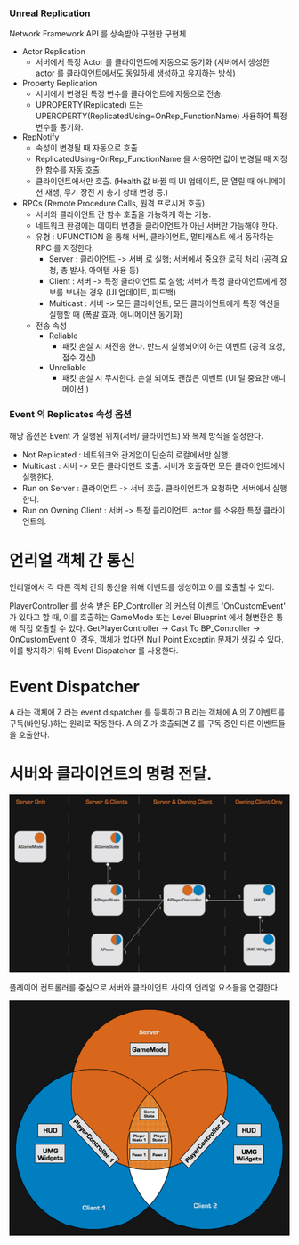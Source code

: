 ### Unreal Replication

Network Framework API 를 상속받아 구현한 구현체

- Actor Replication 
	- 서버에서 특정 Actor 를 클라이언트에 자동으로 동기화 (서버에서 생성한 actor 를 클라이언트에서도 동일하세 생성하고 유지하는 방식)
- Property Replication
	- 서버에서 변경된 특정 변수를 클라이언트에 자동으로 전송.
	- UPROPERTY(Replicated) 또는 UPEROPERTY(ReplicatedUsing=OnRep_FunctionName) 사용하여 특정 변수를 동기화.
- RepNotify
	- 속성이 변경될 때 자동으로 호출
	- ReplicatedUsing-OnRep_FunctionName 을 사용하면 값이 변경될 때 지정한 함수를 자동 호출.
	- 클라이언트에서만 호출. (Health 값 바뀔 때 UI 업데이트, 문 열릴 때 애니메이션 재생, 무기 장전 시 총기 상태 변경 등.)
- RPCs (Remote Procedure Calls, 원격 프로시저 호출)
	- 서버와 클라이언트 간 함수 호출을 가능하게 하는 기능.
	- 네트워크 환경에는 데이터 변경을 클라이언트가 아닌 서버만 가능해야 한다.
	- 유형 : UFUNCTION 을 통해 서버, 클라이언트, 멀티캐스트 에서 동작하는 RPC 를 지정한다.
		- Server : 클라이언트 -> 서버 로 실행; 서버에서 중요한 로직 처리 (공격 요청, 총 발사, 아이템 사용 등)
		- Client : 서버 -> 특정 클라이언트 로 실행; 서버가 특정 클라이언트에게 정보를 보내는 경우 (UI 업데이트, 피드백)
		- Multicast : 서버 -> 모든 클라이언트; 모든 클라이언트에게 특정 액션을 실행할 때 (폭발 효과, 애니메이션 동기화)
	- 전송 속성
		- Reliable
			- 패킷 손실 시 재전송 한다. 반드시 실행되어야 하는 이벤트 (공격 요청, 점수 갱신)
		- Unreliable
			- 패킷 손실 시 무시한다. 손실 되어도 괜찮은 이벤트 (UI 덜 중요한 애니메이션 )

### Event 의 Replicates 속성 옵션

해당 옵션은 Event 가 실행된 위치(서버/ 클라이언트) 와 복제 방식을 설정한다.

- Not Replicated : 네트워크와 관계없이 단순히 로컬에서만 실행.
- Multicast : 서버 -> 모든 클라이언트 호출. 서버가 호출하면 모든 클라이언트에서 실행한다.
- Run on Server : 클라이언트 -> 서버 호출. 클라이언트가 요청하면 서버에서 실행한다.
- Run on Owning Client : 서버 -> 특정 클라이언트. actor 를 소유한 특정 클라이언트의.
# 언리얼 객체 간 통신

언리얼에서 각 다른 객체 간의 통신을 위해 이벤트를 생성하고 이를 호출할 수 있다.

PlayerController 를 상속 받은 BP_Controller 의 커스텀 이벤트 'OnCustomEvent' 가 있다고 할 때, 이를 호출하는 GameMode 또는 Level Blueprint 에서 형변환은 통해 직접 호출할 수 있다.
GetPlayerController -> Cast To BP_Controller -> OnCustomEvent
이 경우, 객체가 없다면 Null Point Exceptin 문제가 생길 수 있다.
이를 방지하기 위해 Event Dispatcher 를 사용한다.

# Event Dispatcher

A 라는 객체에  Z 라는 event dispatcher 를 등록하고 B 라는 객체에 A 의 Z 이벤트를 구독(바인딩.)하는 원리로 작동한다. A 의 Z 가 호출되면 Z 를 구독 중인 다른 이벤트들을 호출한다.

# 서버와 클라이언트의 명령 전달.

![네트워크 상의 언리얼 객체 위치](/Image/Unreal/Unreal_Structure_In_Network_Env.png)

플레이어 컨트롤러를 중심으로 서버와 클라이언트 사이의 언리얼 요소들을 연결한다.

![서버와 클라이언트 간의 연결.](/Image/Unreal/Unreal_Structure_In_Network_Env2.png)